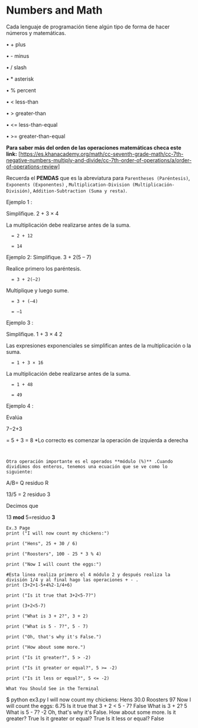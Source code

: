 # Numbers and Math

Cada lenguaje de programación tiene algún tipo de forma de hacer números y matemáticas.

• + plus

• - minus

• / slash

• * asterisk

• % percent

• < less-than

• > greater-than

• <= less-than-equal

• >= greater-than-equal

**Para saber más del orden de las operaciones matemáticas checa este link:** [https://es.khanacademy.org/math/cc-seventh-grade-math/cc-7th-negative-numbers-multiply-and-divide/cc-7th-order-of-operations/a/order-of-operations-review]

 Recuerda el **PEMDAS** que es la abreviatura para `Parentheses (Paréntesis)`, `Exponents (Exponentes)` , `Multiplication-Division (Multiplicación-División)`, `Addition-Subtraction (Suma y resta)`.

Ejemplo 1 :

Simplifique. 2 + 3 × 4

La multiplicación debe realizarse antes de la suma.

      = 2 + 12

      = 14
      
Ejemplo 2: Simplifique. 3 + 2(5 – 7)

Realice primero los paréntesis.

      = 3 + 2(–2)

Multiplique y luego sume.

      = 3 + (–4)

      = –1
      
Ejemplo 3 :

Simplifique. 1 + 3 × 4 2

Las expresiones exponenciales se simplifican antes de la multiplicación o la suma.

      = 1 + 3 × 16

La multiplicación debe realizarse antes de la suma.

      = 1 + 48

      = 49

Ejemplo 4 :

Evalúa 


7−2+3

= 5 + 3 = 8  *Lo correcto es comenzar la operación de izquierda a derecha 
```


Otra operación importante es el operados **módulo (%)** .Cuando dividimos dos enteros, tenemos una ecuación que se ve como lo siguiente:

```
A/B= Q residuo R

13/5 = 2 residuo 3

Decimos que 

13 **mod** 5=residuo **3**

```
Ex.3 Page 
print ("I will now count my chickens:")

print ("Hens", 25 + 30 / 6)

print ("Roosters", 100 - 25 * 3 % 4)  

print ("Now I will count the eggs:")

#Esta linea realiza primero el 4 módulo 2 y después realiza la división 1/4 y al final hago las operaciones + - .
print (3+2+1-5+4%2-1/4+6)

print ("Is it true that 3+2<5-7?")

print (3+2<5-7)

print ("What is 3 + 2?", 3 + 2)

print ("What is 5 - 7?", 5 - 7)

print ("Oh, that's why it's False.")

print ("How about some more.")

print ("Is it greater?", 5 > -2)

print ("Is it greater or equal?", 5 >= -2)

print ("Is it less or equal?", 5 <= -2)

What You Should See in the Terminal

```
$ python ex3.py
I will now count my chickens:
Hens 30.0
Roosters 97
Now I will count the eggs:
6.75
Is it true that 3 + 2 < 5 - 7?
False
What is 3 + 2? 5
What is 5 - 7? -2
Oh, that's why it's False.
How about some more.
Is it greater? True
Is it greater or equal? True
Is it less or equal? False
```




